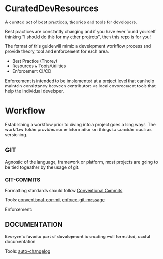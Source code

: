 # CuratedDevResources
A curated set of best practices, theories and tools for developers.

Best practices are constantly changing and if you have ever found yourself thinking "I should do this for my other projects", then this repo is for you!

The format of this guide will mimic a development workflow process and provide theory, tool and enforcement for each area.
- Best Practice (Thorey)
- Resources & Tools/Utilities
- Enforcement CI/CD

Enforcement is intended to be implemented at a project level that can help maintain consistancy between contributors vs local envorcement tools that help the individual developer.

# Workflow
Establishing a workflow prior to diving into a project goes a long ways. The workflow folder provides some information on things to consider such as versioning.

## GIT
Agnostic of the language, framework or platform, most projects are going to be tied togeather by the usage of git.

### GIT-COMMITS
Formatting standards should follow [Conventional Commits](https://www.conventionalcommits.org/en/v1.0.0/#specification)

Tools:
[conventional-commit](https://pypi.org/project/conventional-commit/)
[enforce-git-message](https://github.com/prahladyeri/enforce-git-message)

Enforcement:


## DOCUMENTATION
Everyon's favorite part of development is creating well formatted, useful documentation.

Tools:
[auto-changelog](https://pypi.org/project/auto-changelog/)